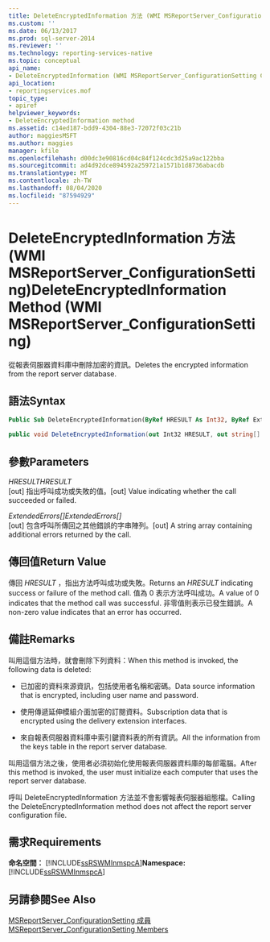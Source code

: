 ```yaml
---
title: DeleteEncryptedInformation 方法 (WMI MSReportServer_ConfigurationSetting) | Microsoft Docs
ms.custom: ''
ms.date: 06/13/2017
ms.prod: sql-server-2014
ms.reviewer: ''
ms.technology: reporting-services-native
ms.topic: conceptual
api_name:
- DeleteEncryptedInformation (WMI MSReportServer_ConfigurationSetting Class)
api_location:
- reportingservices.mof
topic_type:
- apiref
helpviewer_keywords:
- DeleteEncryptedInformation method
ms.assetid: c14ed187-bdd9-4304-88e3-72072f03c21b
author: maggiesMSFT
ms.author: maggies
manager: kfile
ms.openlocfilehash: d00dc3e90816cd04c84f124cdc3d25a9ac122bba
ms.sourcegitcommit: ad4d92dce894592a259721a1571b1d8736abacdb
ms.translationtype: MT
ms.contentlocale: zh-TW
ms.lasthandoff: 08/04/2020
ms.locfileid: "87594929"
---
```

# <a name="deleteencryptedinformation-method-wmi-msreportserver_configurationsetting"></a><span data-ttu-id="6d76a-102">DeleteEncryptedInformation 方法 (WMI MSReportServer_ConfigurationSetting)</span><span class="sxs-lookup"><span data-stu-id="6d76a-102">DeleteEncryptedInformation Method (WMI MSReportServer_ConfigurationSetting)</span></span>
  <span data-ttu-id="6d76a-103">從報表伺服器資料庫中刪除加密的資訊。</span><span class="sxs-lookup"><span data-stu-id="6d76a-103">Deletes the encrypted information from the report server database.</span></span>  
  
## <a name="syntax"></a><span data-ttu-id="6d76a-104">語法</span><span class="sxs-lookup"><span data-stu-id="6d76a-104">Syntax</span></span>  
  
```vb  
Public Sub DeleteEncryptedInformation(ByRef HRESULT As Int32, ByRef ExtendedErrors() As String)  
```  
  
```csharp  
public void DeleteEncryptedInformation(out Int32 HRESULT, out string[] ExtendedErrors);  
```  
  
## <a name="parameters"></a><span data-ttu-id="6d76a-105">參數</span><span class="sxs-lookup"><span data-stu-id="6d76a-105">Parameters</span></span>  
 <span data-ttu-id="6d76a-106">*HRESULT*</span><span class="sxs-lookup"><span data-stu-id="6d76a-106">*HRESULT*</span></span>  
 <span data-ttu-id="6d76a-107">[out] 指出呼叫成功或失敗的值。</span><span class="sxs-lookup"><span data-stu-id="6d76a-107">[out] Value indicating whether the call succeeded or failed.</span></span>  
  
 <span data-ttu-id="6d76a-108">*ExtendedErrors[]*</span><span class="sxs-lookup"><span data-stu-id="6d76a-108">*ExtendedErrors[]*</span></span>  
 <span data-ttu-id="6d76a-109">[out] 包含呼叫所傳回之其他錯誤的字串陣列。</span><span class="sxs-lookup"><span data-stu-id="6d76a-109">[out] A string array containing additional errors returned by the call.</span></span>  
  
## <a name="return-value"></a><span data-ttu-id="6d76a-110">傳回值</span><span class="sxs-lookup"><span data-stu-id="6d76a-110">Return Value</span></span>  
 <span data-ttu-id="6d76a-111">傳回 *HRESULT* ，指出方法呼叫成功或失敗。</span><span class="sxs-lookup"><span data-stu-id="6d76a-111">Returns an *HRESULT* indicating success or failure of the method call.</span></span> <span data-ttu-id="6d76a-112">值為 0 表示方法呼叫成功。</span><span class="sxs-lookup"><span data-stu-id="6d76a-112">A value of 0 indicates that the method call was successful.</span></span> <span data-ttu-id="6d76a-113">非零值則表示已發生錯誤。</span><span class="sxs-lookup"><span data-stu-id="6d76a-113">A non-zero value indicates that an error has occurred.</span></span>  
  
## <a name="remarks"></a><span data-ttu-id="6d76a-114">備註</span><span class="sxs-lookup"><span data-stu-id="6d76a-114">Remarks</span></span>  
 <span data-ttu-id="6d76a-115">叫用這個方法時，就會刪除下列資料：</span><span class="sxs-lookup"><span data-stu-id="6d76a-115">When this method is invoked, the following data is deleted:</span></span>  
  
-   <span data-ttu-id="6d76a-116">已加密的資料來源資訊，包括使用者名稱和密碼。</span><span class="sxs-lookup"><span data-stu-id="6d76a-116">Data source information that is encrypted, including user name and password.</span></span>  
  
-   <span data-ttu-id="6d76a-117">使用傳遞延伸模組介面加密的訂閱資料。</span><span class="sxs-lookup"><span data-stu-id="6d76a-117">Subscription data that is encrypted using the delivery extension interfaces.</span></span>  
  
-   <span data-ttu-id="6d76a-118">來自報表伺服器資料庫中索引鍵資料表的所有資訊。</span><span class="sxs-lookup"><span data-stu-id="6d76a-118">All the information from the keys table in the report server database.</span></span>  
  
 <span data-ttu-id="6d76a-119">叫用這個方法之後，使用者必須初始化使用報表伺服器資料庫的每部電腦。</span><span class="sxs-lookup"><span data-stu-id="6d76a-119">After this method is invoked, the user must initialize each computer that uses the report server database.</span></span>  
  
 <span data-ttu-id="6d76a-120">呼叫 DeleteEncryptedInformation 方法並不會影響報表伺服器組態檔。</span><span class="sxs-lookup"><span data-stu-id="6d76a-120">Calling the DeleteEncryptedInformation method does not affect the report server configuration file.</span></span>  
  
## <a name="requirements"></a><span data-ttu-id="6d76a-121">需求</span><span class="sxs-lookup"><span data-stu-id="6d76a-121">Requirements</span></span>  
 <span data-ttu-id="6d76a-122">**命名空間：** [!INCLUDE[ssRSWMInmspcA](../../includes/ssrswminmspca-md.md)]</span><span class="sxs-lookup"><span data-stu-id="6d76a-122">**Namespace:** [!INCLUDE[ssRSWMInmspcA](../../includes/ssrswminmspca-md.md)]</span></span>  
  
## <a name="see-also"></a><span data-ttu-id="6d76a-123">另請參閱</span><span class="sxs-lookup"><span data-stu-id="6d76a-123">See Also</span></span>  
 [<span data-ttu-id="6d76a-124">MSReportServer_ConfigurationSetting 成員</span><span class="sxs-lookup"><span data-stu-id="6d76a-124">MSReportServer_ConfigurationSetting Members</span></span>](msreportserver-configurationsetting-members.md)  
  
  
